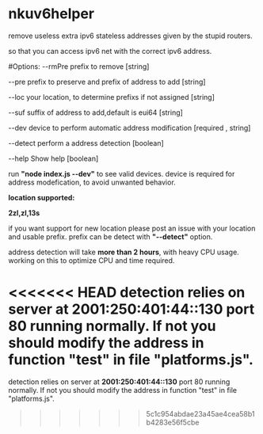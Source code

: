# nkuv6helper
remove useless extra ipv6 stateless addresses given by the stupid routers.

so that you can access ipv6 net with the correct ipv6 address.

#Options:
  --rmPre   prefix to remove  [string]

  --pre     prefix to preserve and prefix of address to add  [string]


  --loc     your location, to determine prefixs if not assigned  [string]

  --suf     suffix of address to add,default is eui64  [string]

  --dev     device to perform automatic address modification  [required , string] 

  --detect  perform a address detection  [boolean]

  --help    Show help  [boolean]


run **"node index.js --dev"** to see valid devices. device is required for address modefication, to avoid unwanted behavior.

**location supported:**

**2zl,zl,13s**

if you want support for new location please post an issue with your location and usable prefix. prefix can be detect with **"--detect"** option.

address detection will take **more than 2 hours**, with heavy CPU usage. working on this to optimize CPU and time required.

<<<<<<< HEAD
detection relies on server at **2001:250:401:44::130** port 80 running normally. If not you should modify the address in function "test" in file "platforms.js".
=======
detection relies on server at **2001:250:401:44::130** port 80 running normally. If not you should modify the address in function "test" in file "platforms.js".
>>>>>>> 5c1c954abdae23a45ae4cea58b1b4283e56f5cbe
